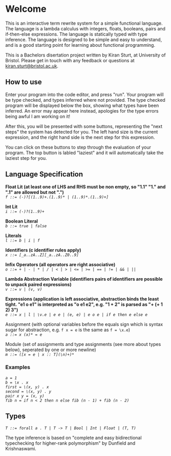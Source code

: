 # Welcome
This is an interactive term rewrite system for a simple functional language. The language is a lambda calculus with integers, floats, booleans, pairs and if-then-else expressions. The language is statically typed with type inference. The language is designed to be simple and easy to understand, and is a good starting point for learning about functional programming.

This is a Bachelors disertation project written by Kiran Sturt, at University of Bristol. Please get in touch with any feedback or questions at kiran.sturt@bristol.ac.uk.

## How to use
Enter your program into the code editor, and press "run". Your program will be type checked, and types inferred where not provided. The type checked program will be displayed below the box, showing what types have been inferred. An error may appear here instead, apologies for the type errors being awful I am working on it!

After this, you will be presented with some buttons, representing the "next steps" the system has detected for you. The left hand size is the current expression, and the right hand side is the next step for this expression.

You can click on these buttons to step through the evaluation of your program. The top button is labled "laziest" and it will automatically take the laziest step for you.

## Language Specification

**Float Lit (at least one of LHS and RHS must be non empty, so "1.1" "1." and ".1" are allowed but not ".")**  
*`f ::= (-)?[(1..9)+.(1..9)* | (1..9)*.(1..9)+]`*

**Int Lit**  
*`i ::= (-)?(1..9)+`*

**Boolean Literal**  
*`b ::= true | false`*

**Literals**  
*`l ::= b | i | f`*

**Identifiers (c identifier rules apply)**  
*`x ::= [_a..zA..Z][_a..zA..Z0..9]`*

**Infix Operators (all operators are right associative)**  
*`o ::= + | - | * | / | < | > | <= | >= | == | != | && | ||`*

**Lambda Abstraction Variable (identifiers pairs of identifiers are possible to unpack paired expressions)**  
*`v ::= v | (v, v)`*

**Expressions (application is left associative, abstraction binds the least tight. "e1 o e1" is interpreted as "o e1 e2", e.g. "1 + 2" is parsed as "+ (+ 1 2) 3")**  
*`e ::= x | l | \v.e | e e | (e, e) | e o e | if e then e else e`*

Assignment (with optional variables before the equals sign which is syntax sugar for abstraction, e.g. `f x = e` is the same as `f = \x.e`)  
*`a ::= x (x)* = e`*

Module (set of assignments and type assignments (see more about types below), seperated by one or more newline)  
*`m ::= ([x = e | x :: T](\n)+)*`*

### Examples
*`a = 1`*  
*`b = \x . x`*  
*`first = \(x, y) . x`*  
*`second = \(x, y) . y`*  
*`pair x y = (x, y)`*  
*`fib n = if n < 2 then n else fib (n - 1) + fib (n - 2)`*  

## Types
*`T ::= forall a . T | T -> T | Bool | Int | Float | (T, T)`*

The type inference is based on "complete and easy bidirectional typechecking for higher-rank polymorphism" by Dunfield and Krishnaswami. 